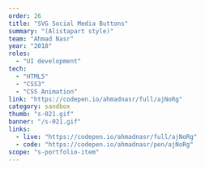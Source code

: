 ```yaml
---
order: 26
title: "SVG Social Media Buttons"
summary: "(Alistapart style)"
team: "Ahmad Nasr"
year: "2018"
roles:
  - "UI development"
tech:
  - "HTML5"
  - "CSS3"
  - "CSS Animation"
link: "https://codepen.io/ahmadnasr/full/ajNoRg"
category: sandbox
thumb: "s-021.gif"
banner: "/s-021.gif"
links:
  - live: "https://codepen.io/ahmadnasr/full/ajNoRg"
  - code: "https://codepen.io/ahmadnasr/pen/ajNoRg"
scope: "s-portfolio-item"
---
```


